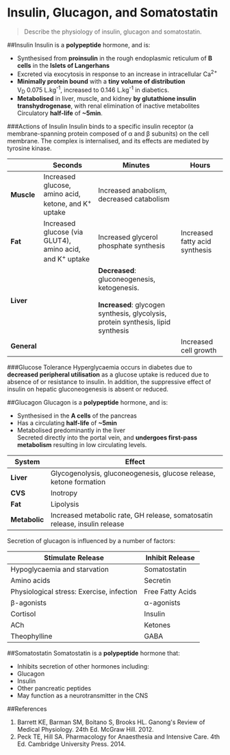 # Insulin, Glucagon, and Somatostatin
> Describe the physiology of insulin, glucagon and somatostatin.

##Insulin
Insulin is a **polypeptide** hormone, and is:
* Synthesised from **proinsulin** in the rough endoplasmic reticulum of **B cells** in the **Islets of Langerhans**
* Excreted via exocytosis in response to an increase in intracellular Ca<sup>2+</sup>
* **Minimally protein bound** with a **tiny volume of distribution**  
V<sub>D</sub> 0.075 L.kg<sup>-1</sup>, increased to 0.146 L.kg<sup>-1</sup> in diabetics.
* **Metabolised** in liver, muscle, and kidney **by glutathione insulin transhydrogenase**, with renal elimination of inactive metabolites  
Circulatory **half-life** of **~5min**.


###Actions of Insulin
Insulin binds to a specific insulin receptor (a membrane-spanning protein composed of α and β subunits)  on the cell membrane. The complex is internalised, and its effects are mediated by tyrosine kinase.

||Seconds|Minutes|Hours|
|--|--|--|--|
|**Muscle**|Increased glucose, amino acid, ketone, and K<sup>+</sup> uptake|Increased anabolism, decreased catabolism||
|**Fat**|Increased glucose (via GLUT4), amino acid, and K<sup>+</sup> uptake|Increased glycerol phosphate synthesis|Increased fatty acid synthesis|
|**Liver**||**Decreased**: gluconeogenesis, ketogenesis. <br><br>**Increased**: glycogen synthesis, glycolysis, protein synthesis, lipid synthesis||
|**General**|||Increased cell growth|

###Glucose Tolerance
Hyperglycaemia occurs in diabetes due to **decreased peripheral utilisation** as a glucose uptake is reduced due to absence of or resistance to insulin. In addition, the suppressive effect of insulin on hepatic gluconeogenesis is absent or reduced. 

##Glucagon
Glucagon is a **polypeptide** hormone, and is:
* Synthesised in the **A cells** of the pancreas
* Has a circulating **half-life** of **~5min**
* Metabolised predominantly in the liver  
Secreted directly into the portal vein, and **undergoes first-pass metabolism** resulting in low circulating levels.

|System|Effect|
|--|--|
|**Liver**|Glycogenolysis, gluconeogenesis, glucose release, ketone formation|
|**CVS**| Inotropy|
|**Fat**|Lipolysis|
|**Metabolic**|Increased metabolic rate, GH release, somatosatin release, insulin release|

Secretion of glucagon is influenced by a number of factors:

|Stimulate Release|Inhibit Release|
|--|--|
|Hypoglycaemia and starvation|Somatostatin|
|Amino acids|Secretin
|Physiological stress: Exercise, infection|Free Fatty Acids|
|β-agonists|α-agonists
|Cortisol|Insulin|
|ACh|Ketones|
|Theophylline|GABA|

##Somatostatin
Somatostatin is a **polypeptide** hormone that:
* Inhibits secretion of other hormones including:
 * Glucagon
 * Insulin
 * Other pancreatic peptides
* May function as a neurotransmitter in the CNS


##References
1. Barrett KE, Barman SM, Boitano S, Brooks HL. Ganong's Review of Medical Physiology. 24th Ed. McGraw Hill. 2012.
2. Peck TE, Hill SA. Pharmacology for Anaesthesia and Intensive Care. 4th Ed. Cambridge University Press. 2014.  
